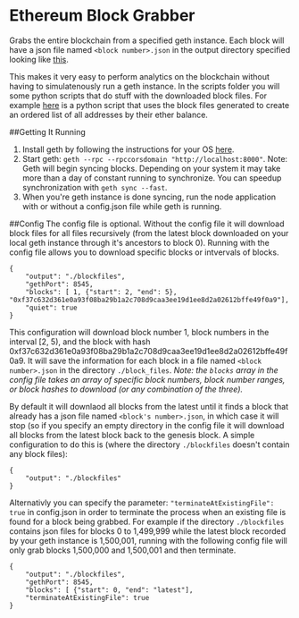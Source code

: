 # Ethereum Block Grabber
Grabs the entire blockchain from a specified geth instance. Each block will have a json file named ```<block number>.json``` in the output directory specified looking like [this](https://gist.github.com/Antoine-D/2067be1b72cee66b143b220edbb5b522).

This makes it very easy to perform analytics on the blockchain without having to simulatenously run a geth instance. In the scripts folder you will some python scripts that do stuff with the downloaded block files. For example [here](https://github.com/Antoine-D/ethereum-block-grabber/blob/master/scripts/balances.py) is a python script that uses the block files generated to create an ordered list of all addresses by their ether balance. 

##Getting It Running
  1. Install geth by following the instructions for your OS [here](https://www.ethereum.org/cli).
  2. Start geth: ```geth --rpc --rpccorsdomain "http://localhost:8000"```. Note: Geth will begin syncing blocks. Depending on your system it may take more than a day of constant running to synchronize. You can speedup synchronization with ```geth sync --fast```.
  3. When you're geth instance is done syncing, run the node application with or without a config.json file while geth is running.

##Config
The config file is optional. Without the config file it will download block files for all files recursively (from the latest block downloaded on your local geth instance through it's ancestors to block 0). Running with the config file allows you to download specific blocks or intvervals of blocks.
```
{
    "output": "./blockfiles",
    "gethPort": 8545, 
    "blocks": [ 1, {"start": 2, "end": 5}, "0xf37c632d361e0a93f08ba29b1a2c708d9caa3ee19d1ee8d2a02612bffe49f0a9"],
    "quiet": true
}
```
This configuration will download block number 1, block numbers in the interval [2, 5), and the block with hash 0xf37c632d361e0a93f08ba29b1a2c708d9caa3ee19d1ee8d2a02612bffe49f0a9. It will save the information for each block in a file named ```<block number>.json``` in the directory ```./block_files```.
*Note: the ```blocks``` array in the config file takes an array of specific block numbers, block number ranges, or block hashes to download (or any combination of the three).*

By default it will downlaod all blocks from the latest until it finds a block that already has a json file named ```<block's number>.json```, in which case it will stop (so if you specify an empty directory in the config file it will download all blocks from the latest block back to the genesis block. A simple configuration to do this is (where the directory ```./blockfiles``` doesn't contain any block files):
```
{
    "output": "./blockfiles"
}
```
Alternativly you can specify the parameter: ```"terminateAtExistingFile": true``` in config.json in order to terminate the process when an existing file is found for a block being grabbed. For example if the directory ```./blockfiles``` contains json files for blocks 0 to 1,499,999 while the latest block recorded by your geth instance is 1,500,001, running with the following config file will only grab blocks 1,500,000 and 1,500,001 and then terminate.  
```
{
    "output": "./blockfiles",
    "gethPort": 8545, 
    "blocks": [ {"start": 0, "end": "latest"],
    "terminateAtExistingFile": true
}
```
